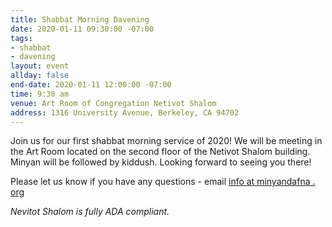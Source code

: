 ```yaml
---
title: Shabbat Morning Davening
date: 2020-01-11 09:30:00 -07:00
tags:
- shabbat
- davening
layout: event
allday: false
end-date: 2020-01-11 12:00:00 -07:00
time: 9:30 am
venue: Art Room of Congregation Netivot Shalom
address: 1316 University Avenue, Berkeley, CA 94702
---
```


Join us for our first shabbat morning service of 2020! We will be meeting in the Art Room located on the second floor of the Netivot Shalom building.
Minyan will be followed by kiddush. Looking forward to seeing you there!

Please let us know if you have any questions - email [info at minyandafna . org](mailto:info@minyandafna.org)

_Nevitot Shalom is fully ADA compliant._
